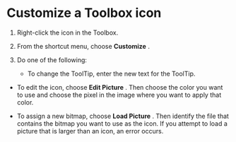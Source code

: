 
# Customize a Toolbox icon




1. Right-click the icon in the Toolbox.
    
2. From the shortcut menu, choose  **Customize** .
    
3. Do one of the following:
    
    
    
      - To change the ToolTip, enter the new text for the ToolTip.
    
  - To edit the icon, choose  **Edit Picture** . Then choose the color you want to use and choose the pixel in the image where you want to apply that color.
    
  - To assign a new bitmap, choose  **Load Picture** . Then identify the file that contains the bitmap you want to use as the icon. If you attempt to load a picture that is larger than an icon, an error occurs.
    

    
    



